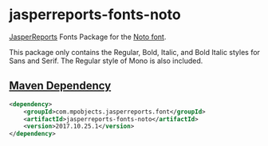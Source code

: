 # jasperreports-fonts-noto

[JasperReports](https://community.jaspersoft.com/project/jasperreports-library) Fonts Package for the [Noto font](https://www.google.com/get/noto/).

This package only contains the Regular, Bold, Italic, and Bold Italic styles for Sans and Serif. The Regular style of Mono is also included.

## [Maven Dependency](https://search.maven.org/#search%7Cga%7C1%7Ca%3A%22jasperreports-fonts-noto%22)
```xml
<dependency>
    <groupId>com.mpobjects.jasperreports.font</groupId>
    <artifactId>jasperreports-fonts-noto</artifactId>
    <version>2017.10.25.1</version>
</dependency>
```
